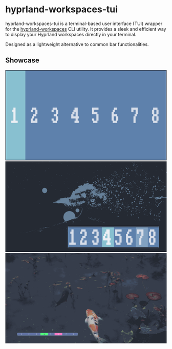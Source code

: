 # hyprland-workspaces-tui
hyprland-workspaces-tui is a terminal-based user interface (TUI) wrapper for the [hyprland-workspaces](https://github.com/FieldofClay/hyprland-workspaces) CLI utility. It provides a sleek and efficient way to display your Hyprland workspaces directly in your terminal.

Designed as a lightweight alternative to common bar functionalities.

## Showcase
![](images/1.png)
![](images/2.png)
![](images/3.png)


